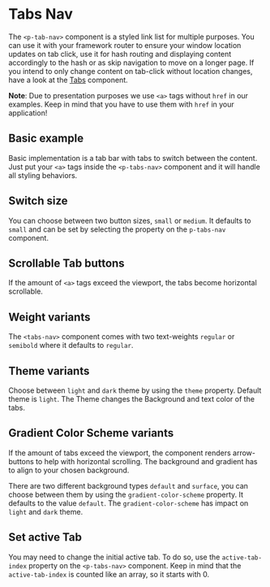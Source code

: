 # Tabs Nav

The `<p-tab-nav>` component is a styled link list for multiple purposes. You can use it with your framework router to ensure
your window location updates on tab click, use it for hash routing and displaying content accordingly to the hash or as skip navigation
to move on a longer page. If you intend to only change content on tab-click without location changes, have a look at the [Tabs](#/components/tabs#code) component.

**Note**: Due to presentation purposes we use `<a>` tags without `href` in our examples. Keep in mind that you have to use them with `href`
in your application!

## Basic example

Basic implementation is a tab bar with tabs to switch between the content. Just put your `<a>` tags inside the `<p-tabs-nav>` 
component and it will handle all styling behaviors. 

<Playground>
  <template>
     <p-tabs-nav>
       <a>Tab One</a>
       <a>Tab Two</a>
       <a>Tab Three</a>
     </p-tabs-nav>
  </template>
</Playground>

## Switch size

You can choose between two button sizes, `small` or `medium`. It defaults to `small` and can be set by selecting the property on the `p-tabs-nav` component.

<Playground>
  <template #configurator>
    <select v-model="size">
      <option disabled>Select size</option>
      <option selected value="small">Small</option>
      <option value="medium">Medium</option>
    </select>
  </template>
  <template>
     <p-tabs-nav :size="size">
       <a>Tab One</a>
       <a>Tab Two</a>
       <a>Tab Three</a>
     </p-tabs-nav>
  </template>
</Playground>

## Scrollable Tab buttons

If the amount of `<a>` tags exceed the viewport, the tabs become horizontal scrollable.

<Playground>
  <template>
     <p-tabs-nav>
       <a>Tab One</a>
       <a>Tab Two</a>
       <a>Tab Three</a>
       <a>Tab Four</a>
       <a>Tab Five</a>
       <a>Tab Long Label Six</a>
       <a>Tab Seven</a>
       <a>Tab Eight</a>
       <a>Tab Nine</a>
     </p-tabs-nav>
  </template>
</Playground>

## Weight variants

The `<tabs-nav>` component comes with two text-weights `regular` or `semibold` where it defaults to `regular`.

<Playground>
  <template #configurator>
    <select v-model="weight">
      <option disabled>Select weight</option>
      <option selected value="regular">Regular</option>
      <option value="semibold">SemiBold</option>
    </select>
  </template>
  <template>
     <p-tabs-nav :weight="weight">
       <a>Tab One</a>
       <a>Tab Two</a>
       <a>Tab Three</a>
     </p-tabs-nav>
  </template>
</Playground>

## Theme variants

Choose between `light` and `dark` theme by using the `theme` property. Default theme is `light`.
The Theme changes the Background and text color of the tabs.

<Playground :themeable="true">
  <template v-slot="{theme}">
     <p-tabs-nav :theme="theme">
       <a>Tab One</a>
       <a>Tab Two</a>
       <a>Tab Three</a>
     </p-tabs-nav>
  </template>
</Playground>

## Gradient Color Scheme variants

If the amount of tabs exceed the viewport, the component renders arrow-buttons to help with horizontal scrolling.
The background and gradient has to align to your chosen background.

There are two different background types `default` and `surface`, you can choose between them by using the `gradient-color-scheme` property. It defaults to the value `default`.
The `gradient-color-scheme` has impact on `light` and `dark` theme.

<Playground :themeable="true">
<template #configurator>
    <select v-model="gradientColorScheme">
      <option disabled>Select gradient-color-scheme</option>
      <option selected value="default">Default</option>
      <option value="surface">Surface</option>
    </select>
  </template>
  <template v-slot="{theme}">
     <p-tabs-nav :theme="theme" :gradient-color-scheme="gradientColorScheme">
       <a>Tab One</a>
       <a>Tab Two</a>
       <a>Tab Three</a>
       <a>Tab Four</a>
       <a>Tab Five</a>
       <a>Tab Long Label Six</a>
       <a>Tab Seven</a>
       <a>Tab Eight</a>
       <a>Tab Nine</a>
     </p-tabs-nav>
  </template>
</Playground>

## Set active Tab

You may need to change the initial active tab. To do so, use the `active-tab-index` property on the `<p-tabs-nav>` component.
Keep in mind that the `active-tab-index` is counted like an array, so it starts with 0.

<Playground>
  <template>
     <p-tabs-nav active-tab-index="1">
       <a>Tab One</a>
       <a>Tab Two</a>
       <a>Tab Three</a>
     </p-tabs-nav>
  </template>
</Playground>

<script lang="ts">
  import Vue from 'vue';
import Component from 'vue-class-component';
  
  @Component
  export default class PlaygroundTabs extends Vue {
   public theme: string = 'light';
   public weight: string = 'regular';
   public size: string = 'small';
   public gradientColorScheme: string = 'default';
  }
</script>